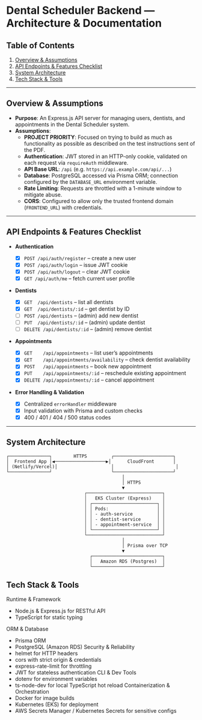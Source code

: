 # Dental Scheduler Backend — Architecture & Documentation

## Table of Contents

1. [Overview & Assumptions](#overview--assumptions)
2. [API Endpoints & Features Checklist](#api-endpoints--features-checklist)
3. [System Architecture](#system-architecture)
4. [Tech Stack & Tools](#tech-stack--tools)

---

## Overview & Assumptions

- **Purpose**: An Express.js API server for managing users, dentists, and appointments in the Dental Scheduler system.
- **Assumptions**:
  - **PROJECT PRIORITY**: Focused on trying to build as much as functionality as possible as described on the test instructions sent of the PDF.
  - **Authentication**: JWT stored in an HTTP-only cookie, validated on each request via `requireAuth` middleware.
  - **API Base URL**: `/api` (e.g. `https://api.example.com/api/...`)
  - **Database**: PostgreSQL accessed via Prisma ORM; connection configured by the `DATABASE_URL` environment variable.
  - **Rate Limiting**: Requests are throttled with a 1-minute window to mitigate abuse.
  - **CORS**: Configured to allow only the trusted frontend domain (`FRONTEND_URL`) with credentials.

---

## API Endpoints & Features Checklist

- **Authentication**

  - [x] `POST /api/auth/register` – create a new user
  - [x] `POST /api/auth/login` – issue JWT cookie
  - [x] `POST /api/auth/logout` – clear JWT cookie
  - [x] `GET /api/auth/me` – fetch current user profile

- **Dentists**

  - [x] `GET  /api/dentists` – list all dentists
  - [x] `GET  /api/dentists/:id` – get dentist by ID
  - [ ] `POST /api/dentists` – (admin) add new dentist
  - [ ] `PUT  /api/dentists/:id` – (admin) update dentist
  - [ ] `DELETE /api/dentists/:id` – (admin) remove dentist

- **Appointments**

  - [x] `GET    /api/appointments` – list user’s appointments
  - [x] `GET    /api/appointments/availability` – check dentist availability
  - [x] `POST   /api/appointments` – book new appointment
  - [x] `PUT    /api/appointments/:id` – reschedule existing appointment
  - [x] `DELETE /api/appointments/:id` – cancel appointment

- **Error Handling & Validation**
  - [x] Centralized `errorHandler` middleware
  - [x] Input validation with Prisma and custom checks
  - [x] 400 / 401 / 404 / 500 status codes

---

## System Architecture

```plaintext
┌───────────────┐        HTTPS         ┌──────────────────────┐
│  Frontend App │◀───────────────────▶│      CloudFront       │
│ (Netlify/Vercel)│                    │                       │
└───────────────┘                      └──────────────────────┘
                                           │
                                           │ HTTPS
                                           ▼
                             ┌────────────────────────────┐
                             │   EKS Cluster (Express)    │
                             │ ┌────────────────────────┐ │
                             │ │ Pods:                  │ │
                             │ │ - auth-service         │ │
                             │ │ - dentist-service      │ │
                             │ │ - appointment-service  │ │
                             │ └────────────────────────┘ │
                             └────────────────────────────┘
                                           │
                                           │ Prisma over TCP
                                           ▼
                               ┌──────────────────────────┐
                               │   Amazon RDS (Postgres)  │
                               └──────────────────────────┘

```

## Tech Stack & Tools

Runtime & Framework

- Node.js & Express.js for RESTful API
- TypeScript for static typing

ORM & Database

- Prisma ORM
- PostgreSQL (Amazon RDS)
  Security & Reliability
- helmet for HTTP headers
- cors with strict origin & credentials
- express-rate-limit for throttling
- JWT for stateless authentication
  CLI & Dev Tools
- dotenv for environment variables
- ts-node-dev for local TypeScript hot reload
  Containerization & Orchestration
- Docker for image builds
- Kubernetes (EKS) for deployment
- AWS Secrets Manager / Kubernetes Secrets for sensitive configs
